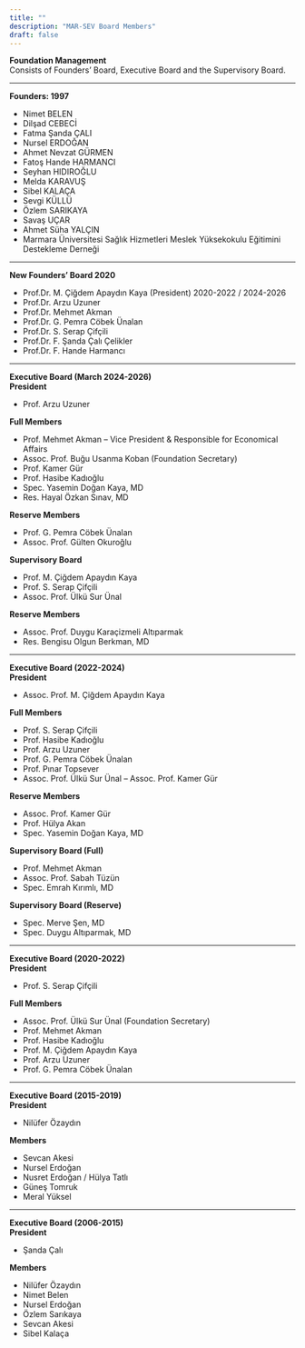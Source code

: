 ```yaml
---
title: ""
description: "MAR-SEV Board Members"
draft: false
---
```


**Foundation Management**  
Consists of Founders’ Board, Executive Board and the Supervisory Board.

---

**Founders: 1997**  
- Nimet BELEN  
- Dilşad CEBECİ  
- Fatma Şanda ÇALI  
- Nursel ERDOĞAN  
- Ahmet Nevzat GÜRMEN  
- Fatoş Hande HARMANCI  
- Seyhan HIDIROĞLU  
- Melda KARAVUŞ  
- Sibel KALAÇA  
- Sevgi KÜLLÜ  
- Özlem SARIKAYA  
- Savaş UÇAR  
- Ahmet Süha YALÇIN  
- Marmara Üniversitesi Sağlık Hizmetleri Meslek Yüksekokulu Eğitimini Destekleme Derneği  

---

**New Founders’ Board 2020**  
- Prof.Dr. M. Çiğdem Apaydın Kaya (President) 2020-2022 / 2024-2026  
- Prof.Dr. Arzu Uzuner  
- Prof.Dr. Mehmet Akman  
- Prof.Dr. G. Pemra Cöbek Ünalan  
- Prof.Dr. S. Serap Çifçili  
- Prof.Dr. F. Şanda Çalı Çelikler  
- Prof.Dr. F. Hande Harmancı  

---

**Executive Board (March 2024-2026)**  
**President**  
- Prof. Arzu Uzuner  

**Full Members**  
- Prof. Mehmet Akman – Vice President & Responsible for Economical Affairs  
- Assoc. Prof. Buğu Usanma Koban (Foundation Secretary)  
- Prof. Kamer Gür  
- Prof. Hasibe Kadıoğlu  
- Spec. Yasemin Doğan Kaya, MD  
- Res. Hayal Özkan Sınav, MD  

**Reserve Members**  
- Prof. G. Pemra Cöbek Ünalan  
- Assoc. Prof. Gülten Okuroğlu  

**Supervisory Board**  
- Prof. M. Çiğdem Apaydın Kaya  
- Prof. S. Serap Çifçili  
- Assoc. Prof. Ülkü Sur Ünal  

**Reserve Members**  
- Assoc. Prof. Duygu Karaçizmeli Altıparmak  
- Res. Bengisu Olgun Berkman, MD  

---

**Executive Board (2022-2024)**  
**President**  
- Assoc. Prof. M. Çiğdem Apaydın Kaya  

**Full Members**  
- Prof. S. Serap Çifçili  
- Prof. Hasibe Kadıoğlu  
- Prof. Arzu Uzuner  
- Prof. G. Pemra Cöbek Ünalan  
- Prof. Pınar Topsever  
- Assoc. Prof. Ülkü Sur Ünal – Assoc. Prof. Kamer Gür  

**Reserve Members**  
- Assoc. Prof. Kamer Gür  
- Prof. Hülya Akan  
- Spec. Yasemin Doğan Kaya, MD  

**Supervisory Board (Full)**  
- Prof. Mehmet Akman  
- Assoc. Prof. Sabah Tüzün  
- Spec. Emrah Kırımlı, MD  

**Supervisory Board (Reserve)**  
- Spec. Merve Şen, MD  
- Spec. Duygu Altıparmak, MD  

---

**Executive Board (2020-2022)**  
**President**  
- Prof. S. Serap Çifçili  

**Full Members**  
- Assoc. Prof. Ülkü Sur Ünal (Foundation Secretary)  
- Prof. Mehmet Akman  
- Prof. Hasibe Kadıoğlu  
- Prof. M. Çiğdem Apaydın Kaya  
- Prof. Arzu Uzuner  
- Prof. G. Pemra Cöbek Ünalan  

---

**Executive Board (2015-2019)**  
**President**  
- Nilüfer Özaydın  

**Members**  
- Sevcan Akesi  
- Nursel Erdoğan  
- Nusret Erdoğan / Hülya Tatlı  
- Güneş Tomruk  
- Meral Yüksel  

---

**Executive Board (2006-2015)**  
**President**  
- Şanda Çalı  

**Members**  
- Nilüfer Özaydın  
- Nimet Belen  
- Nursel Erdoğan  
- Özlem Sarıkaya  
- Sevcan Akesi  
- Sibel Kalaça  
